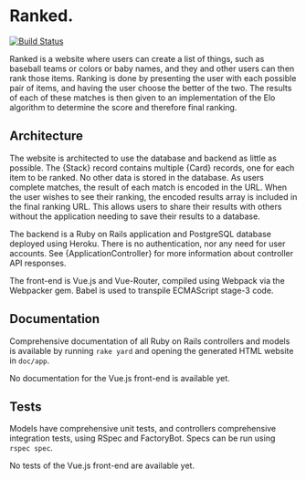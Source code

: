 Ranked.
=======

[![Build Status](https://travis-ci.org/RISCfuture/ranked.svg?branch=master)](https://travis-ci.org/RISCfuture/ranked)

Ranked is a website where users can create a list of things, such as baseball
teams or colors or baby names, and they and other users can then rank those
items. Ranking is done by presenting the user with each possible pair of items,
and having the user choose the better of the two. The results of each of these
matches is then given to an implementation of the Elo algorithm to determine the
score and therefore final ranking.

Architecture
------------

The website is architected to use the database and backend as little as
possible. The {Stack} record contains multiple {Card} records, one for each item
to be ranked. No other data is stored in the database. As users complete
matches, the result of each match is encoded in the URL. When the user wishes to
see their ranking, the encoded results array is included in the final ranking
URL. This allows users to share their results with others without the
application needing to save their results to a database.

The backend is a Ruby on Rails application and PostgreSQL database deployed
using Heroku. There is no authentication, nor any need for user accounts. See
{ApplicationController} for more information about controller API responses.

The front-end is Vue.js and Vue-Router, compiled using Webpack via the Webpacker
gem. Babel is used to transpile ECMAScript stage-3 code.

Documentation
-------------

Comprehensive documentation of all Ruby on Rails controllers and models is
available by running `rake yard` and opening the generated HTML website in
`doc/app`.

No documentation for the Vue.js front-end is available yet.

Tests
-----

Models have comprehensive unit tests, and controllers comprehensive integration
tests, using RSpec and FactoryBot. Specs can be run using `rspec spec`.

No tests of the Vue.js front-end are available yet.
